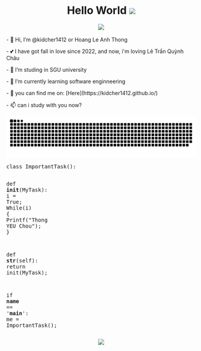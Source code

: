 <h1 align="center">Hello World <img src="https://media.giphy.com/media/hvRJCLFzcasrR4ia7z/giphy.gif" width="35"></h1>
<p align="center">
  <a href="https://github.com/DenverCoder1/readme-typing-svg"><img src="https://readme-typing-svg.herokuapp.com?lines=Hi,+I'm+Hoang+Le+Anh+Thong;I'm+a+Software+Engineer+Student;And+is+Competitive+Programmer;Study+in+SGU+on+2020;.+.+.+loving+DS%20|%20Algorithms%20|%20OOP%20;And+.+.+.;i+love+Chou+❤️&center=true&width=500&height=50"></a>
<p>- 👋 Hi, I’m @kidcher1412 or Hoang Le Anh Thong</p>
<p>- 💕 I have got fall in love since 2022, and now, i'm loving Lê Trần Quỳnh Châu</p>
<p>- 👀 I’m studing in SGU university</p>
<p>- 🌱 I’m currently learning software enginneering</p>
<p>- 💞️ you can find me on: [Here](https://kidcher1412.github.io/)</p>
<p>- 📫 can i study with you now?</p>
  <p align="center" dir="auto">
  <a target="_blank" rel="noopener noreferrer" href="https://github.com/DHANOLA/DHANOLA/raw/output/github-contribution-grid-snake.svg"><img src="https://github.com/DHANOLA/DHANOLA/raw/output/github-contribution-grid-snake.svg" alt="snake" style="max-width: 100%;" ></a>
  
 <div class="highlight highlight-source-python notranslate position-relative overflow-auto"><pre><span class="pl-k">class</span> <span class="pl-v">ImportantTask</span>():
    
  <span class="pl-k">def</span> <span class="pl-en">__init__</span>(<span class="pl-s1">MyTask</span>):
    <span class="pl-s1">i</span> <span class="pl-c1">=</span> <span class="pl-s">True</span>;
    <span class="pl-s1">While(</span><span class="pl-c1"></span><span class="pl-s">i</span><span class="pl-s1">)</span>
    <span class="pl-s1">{</span>
    <span class="pl-s1">    </span><span class="pl-s1">Printf(</span><span class="pl-c1"></span><span class="pl-s">"Thong YEU Chou"</span><span class="pl-s1">)</span>;
    <span class="pl-s1">}</span>

      
  <span class="pl-k">def</span> <span class="pl-en">__str__</span>(<span class="pl-s1">self</span>):
    <span class="pl-k">return</span> <span class="pl-s1">init(</span><span class="pl-s1">MyTask</span><span class="pl-s1">)</span>;

<span class="pl-k">if</span> <span class="pl-s1">__name__</span> <span class="pl-c1">==</span> <span class="pl-s">'__main__'</span>:
    <span class="pl-s1">me</span> <span class="pl-c1">=</span> <span class="pl-v">ImportantTask</span>();</pre><div class="zeroclipboard-container position-absolute right-0 top-0">
   
  <p align="center"><img src="https://user-images.githubusercontent.com/100288144/173637555-f4b9002d-376a-4937-998f-835b1aa440a0.jpg">
<!-- ![preview](https://user-images.githubusercontent.com/100288144/173637555-f4b9002d-376a-4937-998f-835b1aa440a0.jpg) -->

<!--
<div align="center">
  <a href="https://open.spotify.com/user/314ciqp2w5d5r257anrpi6adjazy">
    <img src="https://spotify-readme-theta-virid.vercel.app/api?scan=true&theme=dark" width="240px">
  </a>
</div>
-->

<!---
kidcher1412/kidcher1412 is a ✨ special ✨ repository because its `README.md` (this file) appears on your GitHub profile.
You can click the Preview link to take a look at your changes.
--->

